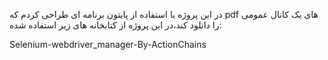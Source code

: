 در این پروژه با استفاده از پایتون برنامه ای طراحی کردم که pdf های یک کانال عمومی را دانلود کند،در این پروژه از کتابخانه های زیر استفاده شده:

Selenium-webdriver_manager-By-ActionChains